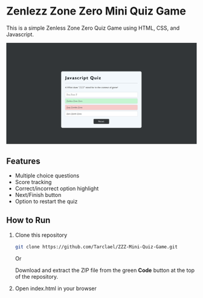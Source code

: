 # Zenlezz Zone Zero Mini Quiz Game
This is a simple Zenless Zone Zero Quiz Game using HTML, CSS, and Javascript.

![Quiz App Screenshot](/assets/Mini-Quiz-App-Screenshot.png)
## Features
- Multiple choice questions
- Score tracking
- Correct/incorrect option highlight
- Next/Finish button
- Option to restart the quiz

## How to Run
1. Clone this repository
   ```bash
   git clone https://github.com/Tarclael/ZZZ-Mini-Quiz-Game.git
   ```

   Or

   Download and extract the ZIP file from the green **Code** button at the top of the repository.

2. Open index.html in your browser
